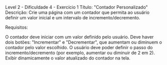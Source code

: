 Level 2 - Dificuldade 4 - Exercício 1
Título: "Contador Personalizado"
Descrição:
Crie uma página com um contador que permita ao usuário definir um valor inicial e um intervalo de incremento/decremento.

Requisitos:

O contador deve iniciar com um valor definido pelo usuário.
Deve haver dois botões: "Incrementar" e "Decrementar", que aumentam ou diminuem o contador pelo valor escolhido.
O usuário deve poder definir o passo do incremento/decremento (por exemplo, aumentar ou diminuir de 2 em 2).
Exibir dinamicamente o valor atualizado do contador na tela.
